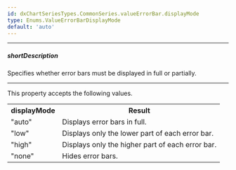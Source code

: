 ```yaml
---
id: dxChartSeriesTypes.CommonSeries.valueErrorBar.displayMode
type: Enums.ValueErrorBarDisplayMode
default: 'auto'
---
```

---
##### shortDescription
Specifies whether error bars must be displayed in full or partially.

---
This property accepts the following values.

<table class="dx-table">
    <tr>
        <th>displayMode</th>
        <th>Result</th>
    </tr>
    <tr>
        <td>"auto"</td>
        <td>Displays error bars in full.</td>
    </tr>
    <tr>
        <td>"low"</td>
        <td>Displays only the lower part of each error bar.</td>
    </tr>
    <tr>
        <td>"high"</td>
        <td>Displays only the higher part of each error bar.</td>
    </tr>
    <tr>
        <td>"none"</td>
        <td>Hides error bars.</td>
    </tr>
</table>
